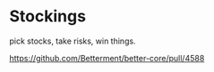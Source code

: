 # Stockings

pick stocks, take risks, win things.



https://github.com/Betterment/better-core/pull/4588
